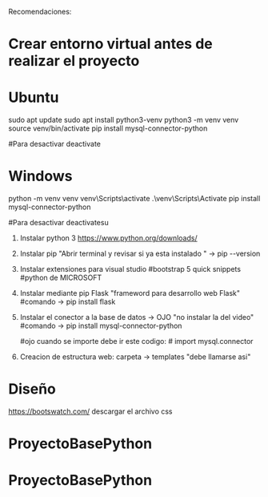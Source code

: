 Recomendaciones:

# Crear entorno virtual antes de realizar el proyecto
# Ubuntu
sudo apt update
sudo apt install python3-venv
python3 -m venv venv
source venv/bin/activate
pip install mysql-connector-python

#Para desactivar
deactivate

# Windows
python -m venv venv
venv\Scripts\activate
.\venv\Scripts\Activate
pip install mysql-connector-python

#Para desactivar
deactivatesu

1. Instalar python 3 https://www.python.org/downloads/
2. Instalar pip "Abrir terminal y revisar si ya esta instalado " -> pip --version 
3. Instalar extensiones para visual studio
        #bootstrap 5 quick snippets
        #python de MICROSOFT

4. Instalar mediante pip Flask "frameword para desarrollo web Flask"
        #comando -> pip install flask

5.  Instalar el conector a la base de datos  -> OJO "no instalar la del video"
        #comando -> pip install mysql-connector-python

    #ojo cuando se importe debe ir este codigo: 
        # import mysql.connector 

6. Creacion de estructura web:
    carpeta -> templates "debe llamarse asi"

# Diseño
https://bootswatch.com/
descargar el archivo css 





# ProyectoBasePython
# ProyectoBasePython
